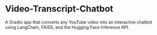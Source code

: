 # Video-Transcript-Chatbot
A Gradio app that converts any YouTube video into an interactive chatbot using LangChain, FAISS, and the Hugging Face Inference API.
